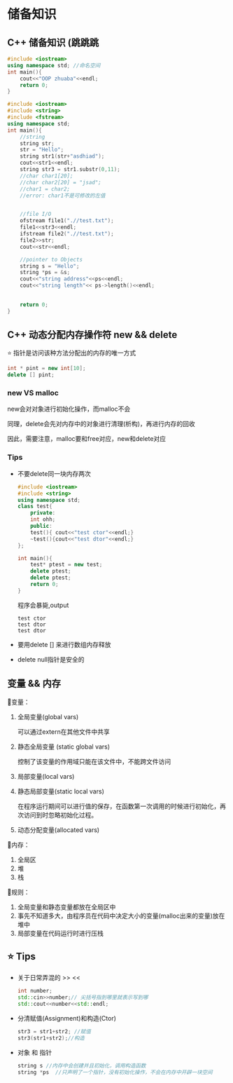 # 储备知识



## C++ 储备知识 (跳跳跳

``` c++
#include <iostream>
using namespace std; //命名空间
int main(){
    cout<<"OOP zhuaba"<<endl;
    return 0;
}
```



``` c++
#include <iostream>
#include <string>
#include <fstream>
using namespace std;
int main(){
    //string
    string str;
    str = "Hello";
    string str1(str+"asdhiad");
    cout<<str1<<endl;
    string str3 = str1.substr(0,11);
    //char char1[20];
    //char char2[20] = "jsad";
    //char1 = char2;
    //error: char1不是可修改的左值


    //file I/O
    ofstream file1(".//test.txt");
    file1<<str3<<endl;
    ifstream file2(".//test.txt");
    file2>>str;
    cout<<str<<endl;

    //pointer to Objects
    string s = "Hello";
    string *ps = &s;
    cout<<"string address"<<ps<<endl;
    cout<<"string length"<< ps->length()<<endl;

    
    return 0;
}
```

## C++ 动态分配内存操作符 new && delete

:star: 指针是访问该种方法分配出的内存的唯一方式

``` c++
int * pint = new int[10];
delete [] pint;
```

### new VS malloc

new会对对象进行初始化操作，而malloc不会

同理，delete会先对内存中的对象进行清理(析构)，再进行内存的回收

因此，需要注意，malloc要和free对应，new和delete对应



### Tips

- 不要delete同一块内存两次

  ``` c++
  #include <iostream>
  #include <string>
  using namespace std;
  class test{
      private:
      int ohh;
      public:
      test(){ cout<<"test ctor"<<endl;}
      ~test(){cout<<"test dtor"<<endl;}
  };
  
  int main(){
      test* ptest = new test;
      delete ptest;
      delete ptest;
      return 0;
  }
  ```

  程序会暴毙,output

  ```
  test ctor
  test dtor
  test dtor
  ```

- 要用delete [] 来进行数组内存释放

- delete null指针是安全的

## 变量 && 内存

:facepunch:变量：

1. 全局变量(global vars)

   可以通过extern在其他文件中共享

2. 静态全局变量 (static global vars)

   控制了该变量的作用域只能在该文件中，不能跨文件访问

3. 局部变量(local vars)

4. 静态局部变量(static local vars)

   在程序运行期间可以进行值的保存，在函数第一次调用的时候进行初始化，再次访问到时忽略初始化过程。

5. 动态分配变量(allocated vars)

:facepunch:内存：

1. 全局区
2. 堆
3. 栈

:facepunch:规则：

1. 全局变量和静态变量都放在全局区中 
2. 事先不知道多大，由程序员在代码中决定大小的变量(malloc出来的变量)放在堆中
3. 局部变量在代码运行时进行压栈



## :star: Tips

- 关于日常弄混的 >>  <<

    ``` c++
    int number;
    std::cin>>number;// 尖括号指到哪里就表示写到哪
    std::cout<<number<<std::endl;
    ```
    
- 分清赋值(Assignment)和构造(Ctor)

    ``` c++
    str3 = str1+str2; //赋值
    str3(str1+str2);//构造
    ```

- 对象 和 指针

    ``` c++
    string s //内存中会创建并且初始化，调用构造函数
    string *ps  //只声明了一个指针，没有初始化操作，不会在内存中开辟一块空间
    ```

